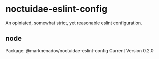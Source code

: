 # noctuidae-eslint-config

An opiniated, somewhat strict, yet reasonable eslint configuration.

## node

Package: @marknenadov/noctuidae-eslint-config
Current Version 0.2.0